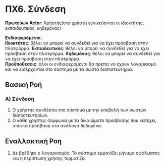 # ΠΧ6. Σύνδεση

**Πρωτεύων Actor**: Χρήστης(στο χρήστη γενικεύονται οι ιδιοκτήτης, εκπαιδευτικός, κηδεμόνας)

**Ενδιαφερόμενοι**:  
**Ιδιοκτήτης**: θέλει να μπορεί να συνδεθεί για να έχει πρόσβαση στην πλατφόρμα.
**Εκπαιδευτικός**: θέλει να μπορεί να συνδεθεί για να έχει πρόσβαση στην πλατφόρμα.
**Κηδεμόνας**: θέλει να μπορεί να συνδεθεί για να έχει πρόσβαση στην πλατφόρμα.  
**Προϋποθέσεις**: όλοι οι ενδιαφερόμενοι θα πρέπει να έχουν λογαριασμό και να εισέρχονται στο σύστημα με τα σωστά διαπιστευτήρια.

## Βασική Ροή

### Α) Σύνδεση

1. Ο χρήστης συνδέεται στο σύστημα με την υποβολή των σωστών διαπιστευτηρίων.
2. Ο κάθε χρήστης σύμφωνα με τα δικαιώματα πρόσβασης που κατέχει, αποκτά πρόσβαση στα ανάλογα δεδομένα.

## Εναλλακτική Ροη

1. Δε βρέθηκε ο λογαριασμός. Το σύστημα εμφανίζει μήνυμα σφάλματος και η περίπτωση χρήσης τερματίζει.
